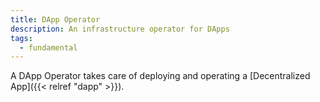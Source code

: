 ```yaml
---
title: DApp Operator
description: An infrastructure operator for DApps
tags:
  - fundamental
---
```


A DApp Operator takes care of deploying and operating a [Decentralized App]({{< relref "dapp" >}}).
